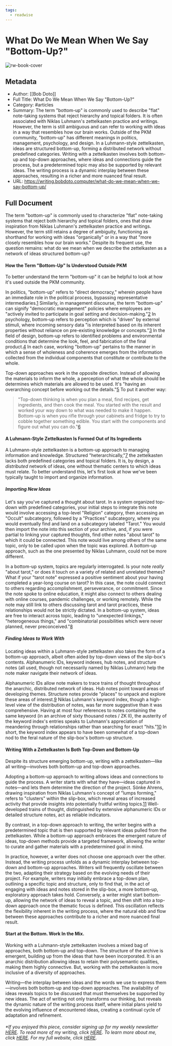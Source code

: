 ```yaml
---
tags:
  - readwise
---
```


# What Do We Mean When We Say "Bottom-Up?"

![rw-book-cover](https://cdn.icon-icons.com/icons2/3056/PNG/512/circle_exchange_top_bottom_direction_icon_190591.png)

## Metadata
- Author: [[Bob Doto]]
- Full Title: What Do We Mean When We Say "Bottom-Up?"
- Category: #articles
- Summary: The term "bottom-up" is commonly used to describe "flat" note-taking systems that reject hierarchy and topical folders. It is often associated with Niklas Luhmann's zettelkasten practice and writings. However, the term is still ambiguous and can refer to working with ideas in a way that resembles how our brain works. Outside of the PKM community, "bottom-up" has different meanings in politics, management, psychology, and design. In a Luhmann-style zettelkasten, ideas are structured bottom-up, forming a distributed network without predefined categories. Writing with a zettelkasten involves both bottom-up and top-down approaches, where ideas and connections guide the process, but a predetermined topic may also be supported by relevant ideas. The writing process is a dynamic interplay between these approaches, resulting in a richer and more nuanced final result.
- URL: https://writing.bobdoto.computer/what-do-we-mean-when-we-say-bottom-up/

## Full Document
The term "bottom-up" is commonly used to characterize "flat" note-taking systems that reject both hierarchy and topical folders, ones that draw inspiration from Niklas Luhmann's zettelkasten practice and writings. However, the term still retains a degree of ambiguity, functioning as shorthand for working with ideas "organically" or in a way that "more closely resembles how our brain works." Despite its frequent use, the question remains: what do we mean when we describe the zettelkasten as a network of ideas structured bottom-up?

#### How the Term "Bottom-Up" Is Understood Outside PKM

To better understand the term "bottom-up" it can be helpful to look at how it's used outside the PKM community.

In politics, "bottom-up" refers to "direct democracy," wherein people have an immediate role in the political process, bypassing representative intermediaries.[1](https://writing.bobdoto.computer/what-do-we-mean-when-we-say-bottom-up/#fn-1) Similarly, in management discourse, the term "bottom-up" can signify "democratic management" policies where employees are "actively invited to participate in goal setting and decision-making."[2](https://writing.bobdoto.computer/what-do-we-mean-when-we-say-bottom-up/#fn-2) In psychology, bottom-up refers to perception which is "driven" by external stimuli, where incoming sensory data "is interpreted based on its inherent properties without reliance on pre-existing knowledge or concepts."[3](https://writing.bobdoto.computer/what-do-we-mean-when-we-say-bottom-up/#fn-3) In the field of design, bottom-up refers to identified problems and environmental conditions that determine the look, feel, and fabrication of the final product.[4](https://writing.bobdoto.computer/what-do-we-mean-when-we-say-bottom-up/#fn-4) In each case, working "bottom-up" pertains to the manner in which a sense of wholeness and coherence emerges from the information collected from the individual components that constitute or contribute to the whole.

Top-down approaches work in the opposite direction. Instead of allowing the materials to inform the whole, a perception of what the whole should be determines which materials are allowed to be used. It's "having an overarching concept before working out the details."[5](https://writing.bobdoto.computer/what-do-we-mean-when-we-say-bottom-up/#fn-5) To put it another way:

>  "Top-down thinking is when you plan a meal, find recipes, get ingredients, and then cook the meal. You started with the result and worked your way down to what was needed to make it happen. Bottom-up is when you rifle through your cabinets and fridge to try to cobble together something edible. You start with the components and figure out what you can do."[6](https://writing.bobdoto.computer/what-do-we-mean-when-we-say-bottom-up/#fn-6)
> 
>  

#### A Luhmann-Style Zettelkasten Is Formed Out of Its Ingredients

A Luhmann-style zettelkasten is a bottom-up approach to managing information and knowledge. Structured "heterarchically,"[7](https://writing.bobdoto.computer/what-do-we-mean-when-we-say-bottom-up/#fn-7) the zettelkasten lacks both predefined categories and topical folders. It is, by design, a *distributed* network of ideas, one without thematic centers to which ideas must relate. To better understand this, let's first look at how we've been typically taught to import and organize information.

##### Importing New Ideas

Let's say you've captured a thought about tarot. In a system organized top-down with predefined categories, your initial steps to integrate this note would involve accessing a top-level "Religion" category, then accessing an "Occult" subcategory, followed by a "Practices" subcategory, where you would eventually find and land on a subcategory labeled "Tarot." You would then import the note into this section of your archive, and, if you were partial to linking your captured thoughts, find other notes "about tarot" to which it could be connected. This note would live among others of the same topic, only to be called upon when the topic was explored. A bottom-up approach, such as the one presented by Niklas Luhmann, could not be more different.

In a bottom-up system, topics are regularly interrogated. Is your note *really* "about tarot," or does it touch on a variety of related and unrelated themes? What if your "tarot note" expressed a positive sentiment about your having completed a year-long course on tarot? In this case, the note could connect to others regarding accomplishment, perseverance, or commitment. Since the note spoke to online education, it might also connect to others dealing with online courses, pandemic challenges, or working remotely. While the note may still link to others discussing tarot and tarot practices, these relationships would not be strictly dictated. In a bottom-up system, ideas are free to interact across topic, leading to "unexpected linkings," "heterogeneous things," and "combinatorial possibilities which were never planned, never preconceived."[8](https://writing.bobdoto.computer/what-do-we-mean-when-we-say-bottom-up/#fn-8)

##### Finding Ideas to Work With

Locating ideas within a Luhmann-style zettelkasten also takes the form of a bottom-up approach, albeit often aided by top-down views of the slip-box's contents. Alphanumeric IDs, keyword indexes, hub notes, and structure notes (all used, though not necessarily named by Niklas Luhmann) help the note maker navigate their network of ideas.

Alphanumeric IDs allow note makers to trace trains of thought throughout the anarchic, distributed network of ideas. Hub notes point toward areas of developing themes. Structure notes provide "places" to unpack and explore these areas of interest.[9](https://writing.bobdoto.computer/what-do-we-mean-when-we-say-bottom-up/#fn-9) Niklas Luhmann's keyword index, though a high-level view of the distribution of notes, was far more suggestive than it was comprehensive. Having at most four references to notes containing the same keyword (in an archive of sixty thousand notes / ZK II), the austerity of the keyword index's entries speaks to Luhmann's appreciation of meandering through relationships rather than searching for exact "hits."[10](https://writing.bobdoto.computer/what-do-we-mean-when-we-say-bottom-up/#fn-10) In short, the keyword index appears to have been somewhat of a top-down nod to the feral nature of the slip-box's bottom-up structure.

#### Writing With a Zettelkasten Is Both Top-Down and Bottom-Up

Despite its structure emerging bottom-up, writing with a zettelkasten—like all writing—involves both bottom-up and top-down approaches.

Adopting a bottom-up approach to writing allows ideas and connections to guide the process. A writer starts with what they have—ideas captured in notes—and lets them determine the direction of the project. Sönke Ahrens, drawing inspiration from Niklas Luhmann's concept of "lumps forming," refers to "clusters" within the slip-box, which reveal areas of increased activity that provide insights into potentially fruitful writing topics.[11](https://writing.bobdoto.computer/what-do-we-mean-when-we-say-bottom-up/#fn-11) Well-developed trains of thought, distinguished by extensive alphanumeric IDs or detailed structure notes, act as reliable indicators.

By contrast, in a top-down approach to writing, the writer begins with a predetermined topic that is then supported by relevant ideas pulled from the zettelkasten. While a bottom-up approach embraces the emergent nature of ideas, top-down methods provide a targeted framework, allowing the writer to curate and gather materials with a predetermined goal in mind.

In practice, however, a writer does not choose one approach over the other. Instead, the writing process unfolds as a dynamic interplay between top-down and bottom-up approaches. Writers will frequently oscillate between the two, adapting their strategy based on the evolving needs of their project. For example, writers may initially embrace a top-down plan, outlining a specific topic and structure, only to find that, in the act of engaging with ideas and notes stored in the slip-box, a more bottom-up, exploratory approach takes hold. Conversely, a writer might start bottom-up, allowing the network of ideas to reveal a topic, and then shift into a top-down approach once the thematic focus is defined. This oscillation reflects the flexibility inherent in the writing process, where the natural ebb and flow between these approaches contribute to a richer and more nuanced final result.

#### Start at the Bottom. Work In the Mix.

Working with a Luhmann-style zettelkasten involves a mixed bag of approaches, both bottom-up and top-down. The structure of the archive is emergent, building up from the ideas that have been incorporated. It is an anarchic distribution allowing ideas to retain their polysemantic qualities, making them highly connective. But, working with the zettelkasten is more inclusive of a diversity of approaches.

Writing—the interplay between ideas and the words we use to express them—involves both bottom-up and top-down approaches. The availability of ideas reveals topics to be discussed that must themselves be supported by new ideas. The act of writing not only transforms our thinking, but reveals the dynamic nature of the writing process itself, where initial plans yield to the evolving influence of encountered ideas, creating a continual cycle of adaptation and refinement.

###### \*If you enjoyed this piece, consider signing up for my weekly newsletter [HERE](https://buttondown.email/thehighpony). To read more of my writing, click [HERE](https://writing.bobdoto.computer/). To learn more about me, click [HERE](https://bobdoto.computer/ABOUT). For my full website, click [HERE](https://bobdoto.computer/).
